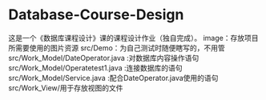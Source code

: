 # Database-Course-Design
这是一个《数据库课程设计》课的课程设计作业（独自完成）。
image：存放项目所需要使用的图片资源
src/Demo：为自己测试时随便瞎写的，不用管
src/Work_Model/DateOperator.java :对数据库内容操作语句
src/Work_Model/Operatetest1.java :连接数据库的语句
src/Work_Model/Service.java :配合DateOperator.java使用的语句
src/Work_View/用于存放视图的文件
